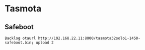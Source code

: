 # Tasmota

## Safeboot 

```
Backlog otaurl http://192.168.22.11:8000/tasmota32solo1-1450-safeboot.bin; upload 2
```
